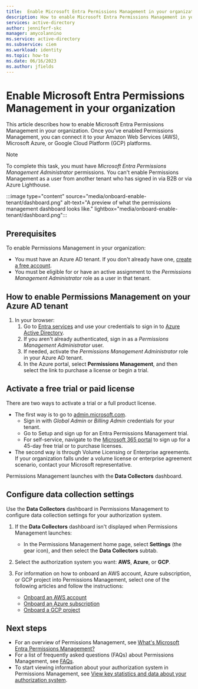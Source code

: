 ```yaml
---
title:  Enable Microsoft Entra Permissions Management in your organization
description: How to enable Microsoft Entra Permissions Management in your organization.
services: active-directory
author: jenniferf-skc
manager: amycolannino
ms.service: active-directory 
ms.subservice: ciem
ms.workload: identity
ms.topic: how-to
ms.date: 06/16/2023
ms.author: jfields
---
```


# Enable Microsoft Entra Permissions Management in your organization

This article describes how to enable Microsoft Entra Permissions Management in your organization. Once you've enabled Permissions Management, you can connect it to your Amazon Web Services (AWS), Microsoft Azure, or Google Cloud Platform (GCP) platforms.

> [!NOTE]
> To complete this task, you must have *Microsoft Entra Permissions Management Administrator* permissions. You can't enable Permissions Management as a user from another tenant who has signed in via B2B or via Azure Lighthouse.

:::image type="content" source="media/onboard-enable-tenant/dashboard.png" alt-text="A preview of what the permissions management dashboard looks like." lightbox="media/onboard-enable-tenant/dashboard.png":::

## Prerequisites

To enable Permissions Management in your organization:

- You must have an Azure AD tenant. If you don't already have one, [create a free account](https://azure.microsoft.com/free/).
- You must be eligible for or have an active assignment to the *Permissions Management Administrator* role as a user in that tenant.

## How to enable Permissions Management on your Azure AD tenant

1. In your browser:
    1. Go to [Entra services](https://entra.microsoft.com) and use your credentials to sign in to [Azure Active Directory](https://portal.azure.com/#blade/Microsoft_AAD_IAM/ActiveDirectoryMenuBlade/Overview).
    1. If you aren't already authenticated, sign in as a *Permissions Management Administrator* user.
    1. If needed, activate the *Permissions Management Administrator* role in your Azure AD tenant.
    1. In the Azure portal, select **Permissions Management**, and then select the link to purchase a license or begin a trial.


## Activate a free trial or paid license 
There are two ways to activate a trial or a full product license. 
- The first way is to go to [admin.microsoft.com](https://admin.microsoft.com).
    - Sign in with *Global Admin* or *Billing Admin* credentials for your tenant.
    - Go to Setup and sign up for an Entra Permissions Management trial. 
    - For self-service, navigate to the [Microsoft 365 portal](https://aka.ms/TryPermissionsManagement) to sign up for a 45-day free trial or to purchase licenses. 
- The second way is through Volume Licensing or Enterprise agreements. If your organization falls under a volume license or enterprise agreement scenario, contact your Microsoft representative.

Permissions Management launches with the **Data Collectors** dashboard.

## Configure data collection settings

Use the **Data Collectors** dashboard in Permissions Management to configure data collection settings for your authorization system.

1. If the **Data Collectors** dashboard isn't displayed when Permissions Management launches:

    - In the Permissions Management home page, select **Settings** (the gear icon), and then select the **Data Collectors** subtab.

1. Select the authorization system you want: **AWS**, **Azure**, or **GCP**.

1. For information on how to onboard an AWS account, Azure subscription, or GCP project into Permissions Management, select one of the following articles and follow the instructions:

    - [Onboard an AWS account](onboard-aws.md)
    - [Onboard an Azure subscription](onboard-azure.md)
    - [Onboard a GCP project](onboard-gcp.md)

## Next steps

- For an overview of Permissions Management, see [What's Microsoft Entra Permissions Management?](overview.md)
- For a list of frequently asked questions (FAQs) about Permissions Management, see [FAQs](faqs.md).
- To start viewing information about your authorization system in Permissions Management, see [View key statistics and data about your authorization system](ui-dashboard.md).
